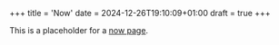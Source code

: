 +++
title = 'Now'
date = 2024-12-26T19:10:09+01:00
draft = true
+++

This is a placeholder for a [now page](https://nownownow.com/about).